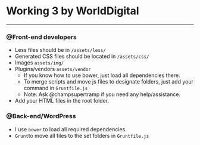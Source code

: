 # Working 3 by WorldDigital
------
### @Front-end developers
 - Less files should be in `/assets/less/`
 - Generated CSS files should be located in `/assets/css/`
 - Images `assets/img/`
 - Plugins/vendors `assets/vendor`
   - If you know how to use bower, just load all dependencies there.
   - To merge scripts and move js files to designate folders, just add your command in `Gruntfile.js`
   - Note: Ask @champsupertramp if you need any help/assistance.
 - Add your HTML files in the root folder.

### @Back-end/WordPress
 - I use `bower`  to load all required dependencies.
 - `Grunt`to move all files to the set folders in `Gruntfile.js`
